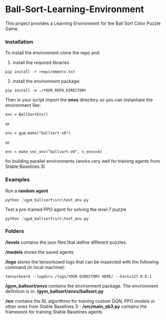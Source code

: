 # Ball-Sort-Learning-Environment

This project provides a Learning Environment for the Ball Sort Color Puzzle Game.

### Installation

To install the environment clone the repo and:

1) install the required libraries
```
pip install -r requirements.txt
```

2) install the environment package:
```
pip install -e ./YOUR_REPO_DIRECTORY
```

Then in your script import the **envs** directory so you can instantiate the environment like:
```
env = BallSortEnv()
```
or
```
env = gym.make("ballsort-v0")
```
or
```
env = make_vec_env("ballsort-v0", n_envs=4)
```
for building parallel environments (works very well for training agents from Stable Baselines 3)

### Examples

Run a **random agent**
```
python .\gym_ballsort\src\test_env.py
```

Test a pre-trained PPO agent for solving the level 7 puzzle
```
python .\gym_ballsort\src\test_env.py
```

### Folders

**/levels** contains the json files that define different puzzles.

**/models** stores the saved agents

**/logs** stores the tensorboard logs that can be inspected with the following command (in local machine):
```
tensorboard --logdir=./logs/YOUR DIRECTORY HERE/ --host=127.0.0.1
```

**/gym_ballsort/envs**  contains the environment package. The environment definition is in: **/gym_ballsort/envs/ballsort.py**

**/src** contains the RL algorithms for training custom DQN, PPO models or other ones from Stable Baselines 3
    - **/src/main_sb3.py** contains the framework for training Stable Baselines agents
    



